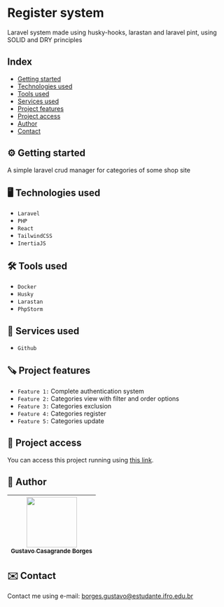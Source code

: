 # Register system

Laravel system made using husky-hooks, larastan and laravel pint, using SOLID and DRY principles

## Index

* [Getting started](#%EF%B8%8F-getting-started)
* [ Technologies used](#%EF%B8%8F-technologies-used)
* [ Tools used](#%EF%B8%8F-tools-used)
* [Services used](#-services-used)
* [Project features](#-project-features)
* [Project access](#-project-access)
* [Author](#-author)
* [Contact](#%EF%B8%8F-contact)

## ⚙️ Getting started

A simple laravel crud manager for categories of some shop site

## 🖥️ Technologies used

- ``Laravel``
- ``PHP``
- ``React``
- ``TailwindCSS``
- ``InertiaJS``

## 🛠️ Tools used

- ``Docker``
- ``Husky``
- ``Larastan``
- ``PhpStorm``

## 🧰 Services used

- ``Github``

## 🪚 Project features

- ``Feature 1:`` Complete authentication system
- ``Feature 2:`` Categories view with filter and order options
- ``Feature 3:`` Categories exclusion
- ``Feature 4:`` Categories register
- ``Feature 5:`` Categories update

## 📂 Project access

You can access this project running using [this link](https://sistemacadastro.devborges.tech/).

## 👤 Author

| [<img src="https://github.com/gustavotht21.png" width=115><br><sub>Gustavo Casagrande Borges</sub>](https://github.com/gustavotht21) |  
|:------------------------------------------------------------------------------------------------------------------------------------:| 

## ✉️ Contact

Contact me using e-mail: borges.gustavo@estudante.ifro.edu.br

